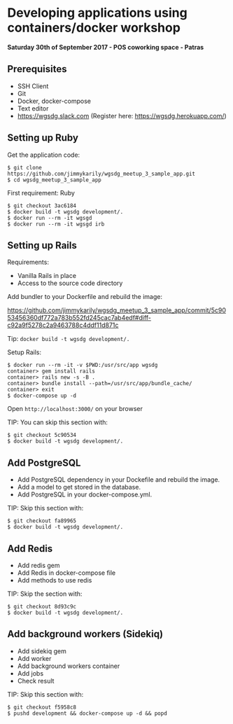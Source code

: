 # Developing applications using containers/docker workshop

**Saturday 30th of September 2017 - POS coworking space - Patras**

## Prerequisites

- SSH Client
- Git
- Docker, docker-compose
- Text editor
- https://wgsdg.slack.com (Register here: https://wgsdg.herokuapp.com/)

## Setting up Ruby

Get the application code:

```
$ git clone https://github.com/jimmykarily/wgsdg_meetup_3_sample_app.git
$ cd wgsdg_meetup_3_sample_app
```

First requirement: Ruby

```
$ git checkout 3ac6184
$ docker build -t wgsdg development/.
$ docker run --rm -it wgsgd
$ docker run --rm -it wgsgd irb
```

## Setting up Rails

Requirements:
  - Vanilla Rails in place
  - Access to the source code directory

Add bundler to your Dockerfile and rebuild the image:

https://github.com/jimmykarily/wgsdg_meetup_3_sample_app/commit/5c9053456360df772a783b552fd245cac7ab4edf#diff-c92a9f5278c2a9463788c4ddf11d871c

Tip: `docker build -t wgsdg development/.`

Setup Rails:

```
$ docker run --rm -it -v $PWD:/usr/src/app wgsdg
container> gem install rails
container> rails new -s -B .
container> bundle install --path=/usr/src/app/bundle_cache/
container> exit
$ docker-compose up -d
```

Open `http://localhost:3000/` on your browser

TIP: You can skip this section with:

```
$ git checkout 5c90534
$ docker build -t wgsdg development/.
```

## Add PostgreSQL

- Add PostgreSQL dependency in your Dockefile and rebuild the image.
- Add a model to get stored in the database.
- Add PostgreSQL in your docker-compose.yml.

TIP: Skip this section with:

```
$ git checkout fa89965
$ docker build -t wgsdg development/.
```

## Add Redis

- Add redis gem
- Add Redis in docker-compose file
- Add methods to use redis

TIP: Skip the section with:

```
$ git checkout 8d93c9c
$ docker build -t wgsdg development/.
```

## Add background workers (Sidekiq)

- Add sidekiq gem
- Add worker
- Add background workers container
- Add jobs
- Check result

TIP: Skip this section with:

```
$ git checkout f5958c8
$ pushd development && docker-compose up -d && popd
```
